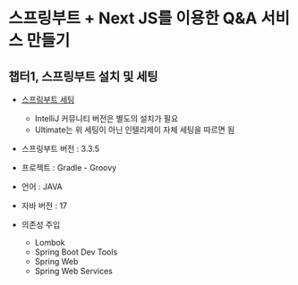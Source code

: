 # 스프링부트 + Next JS를 이용한 Q&A 서비스 만들기
## 챕터1, 스프링부트 설치 및 세팅
- [스프링부트 세팅](https://start.spring.io/)
  - IntelliJ 커뮤니티 버전은 별도의 설치가 필요
  - Ultimate는 위 세팅이 아닌 인텔리제이 자체 세팅을 따르면 됨

- 스프링부트 버전 : 3.3.5
- 프로젝트 : Gradle - Groovy
- 언어 : JAVA
- 자바 버전 : 17
- 의존성 주입
  - Lombok
  - Spring Boot Dev Tools
  - Spring Web
  - Spring Web Services